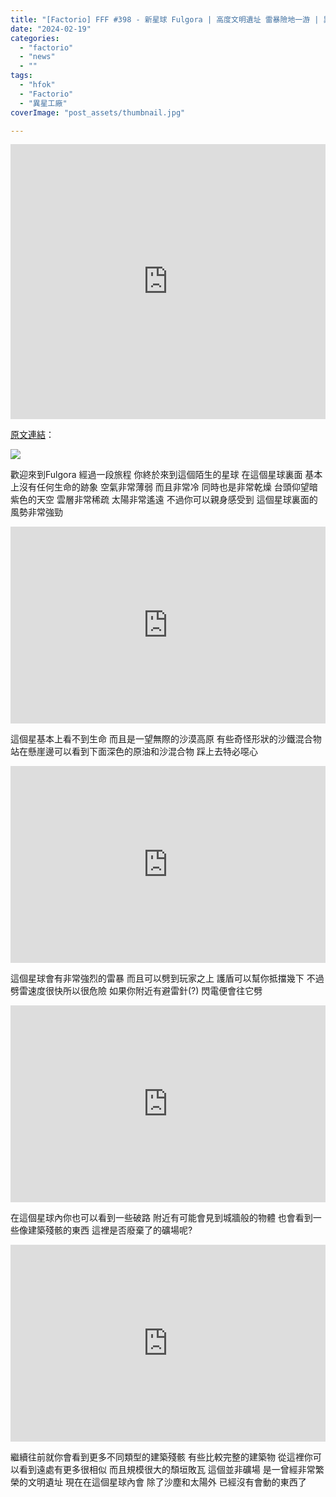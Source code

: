 ```yaml
---
title: "[Factorio] FFF #398 - 新星球 Fulgora | 高度文明遺址 雷暴險地一游 | 異星工廠 | Space Age |"
date: "2024-02-19"
categories:
  - "factorio"
  - "news"
  - ""
tags:
  - "hfok"
  - "Factorio"
  - "異星工廠"
coverImage: "post_assets/thumbnail.jpg"

---
```


<!-- Embed -->

<iframe width="100%" height="440" src="https://www.youtube.com/embed/KzGdUidLNW4" 
  title="YouTube video player" frameborder="0" allow="accelerometer; autoplay;
  clipboard-write; encrypted-media; gyroscope; picture-in-picture; web-share"
  referrerpolicy="strict-origin-when-cross-origin" allowfullscreen></iframe>


<!-- Context -->

[原文連結](https://factorio.com/blog/post/fff-398)：  

![](post_assets/1.png) 

歡迎來到Fulgora
經過一段旅程 你終於來到這個陌生的星球
在這個星球裏面 基本上沒有任何生命的跡象
空氣非常薄弱 而且非常冷 同時也是非常乾燥
台頭仰望暗紫色的天空 雲層非常稀疏 太陽非常遙遠
不過你可以親身感受到 這個星球裏面的風勢非常強勁

<iframe width="100%" height="315" src="https://cdn.factorio.com/assets/blog-sync/fff-398-tour-natural.mp4" frameborder="0" allowfullscreen></iframe>


這個星基本上看不到生命
而且是一望無際的沙漠高原
有些奇怪形狀的沙鐵混合物
站在懸崖邊可以看到下面深色的原油和沙混合物
踩上去特必噁心

<iframe width="100%" height="315" src="https://cdn.factorio.com/assets/blog-sync/fff-398-tour-lightning.mp4" frameborder="0" allowfullscreen></iframe>

這個星球會有非常強烈的雷暴
而且可以劈到玩家之上
護盾可以幫你抵擋幾下
不過劈雷速度很快所以很危險
如果你附近有避雷針(?)
閃電便會往它劈

<iframe width="100%" height="315" src="https://cdn.factorio.com/assets/blog-sync/fff-398-tour-outskirts.mp4" frameborder="0" allowfullscreen></iframe>


在這個星球內你也可以看到一些破路
附近有可能會見到城牆般的物體
也會看到一些像建築殘骸的東西
這裡是否廢棄了的礦場呢?

<iframe width="100%" height="315" src="https://cdn.factorio.com/assets/blog-sync/fff-398-tour-city.mp4" frameborder="0" allowfullscreen></iframe>

繼續往前就你會看到更多不同類型的建築殘骸
有些比較完整的建築物
從這裡你可以看到遠處有更多很相似
而且規模很大的頹垣敗瓦
這個並非礦場
是一曾經非常繁榮的文明遺址
現在在這個星球內會
除了沙塵和太陽外
已經沒有會動的東西了
